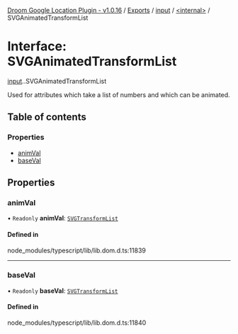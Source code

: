 [Droom Google Location Plugin - v1.0.16](../README.md) / [Exports](../modules.md) / [input](../modules/input.md) / [<internal\>](../modules/input._internal_.md) / SVGAnimatedTransformList

# Interface: SVGAnimatedTransformList

[input](../modules/input.md).[<internal>](../modules/input._internal_.md).SVGAnimatedTransformList

Used for attributes which take a list of numbers and which can be animated.

## Table of contents

### Properties

- [animVal](input._internal_.SVGAnimatedTransformList.md#animval)
- [baseVal](input._internal_.SVGAnimatedTransformList.md#baseval)

## Properties

### animVal

• `Readonly` **animVal**: [`SVGTransformList`](../modules/input._internal_.md#svgtransformlist)

#### Defined in

node_modules/typescript/lib/lib.dom.d.ts:11839

___

### baseVal

• `Readonly` **baseVal**: [`SVGTransformList`](../modules/input._internal_.md#svgtransformlist)

#### Defined in

node_modules/typescript/lib/lib.dom.d.ts:11840
